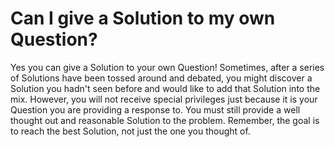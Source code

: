 # Can I give a Solution to my own Question? #
Yes you can give a Solution to your own Question! Sometimes, after a 
series of Solutions have been tossed around and debated, you might discover a
Solution you hadn't seen before and would like to add that Solution into the 
mix. However, you will not receive special privileges just because it is your 
Question you are providing a response to. You must still provide a well thought
out and reasonable Solution to the problem. Remember, the goal is to reach the 
best Solution, not just the one you thought of.